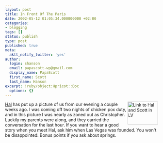 ```yaml
---
layout: post
title: In Front Of The Paris
date: 2002-05-12 01:05:34.000000000 +02:00
categories:
- blogging
tags: []
status: publish
type: post
published: true
meta:
  aktt_notify_twitter: 'yes'
author:
  login: shanson
  email: papascott-wp@gmail.com
  display_name: PapaScott
  first_name: Scott
  last_name: Hanson
excerpt: !ruby/object:Hpricot::Doc
  options: {}
---
```

<p><a href="http://hal.editthispage.com/pictures/viewer$1268"><img alt="Link to Hal and Scott in LV" src="https://www.papascott.de/wordpress/wp-content/uploads/2002/05/halandsmh.jpg" width="100" height="75" border="0" align="right" /></a> <a href="http://hal.editthispage.com/2002/05/11">Hal</a> has put up a picture of us from our evening a couple weeks ago. I was coming off two nights of chicken pox duty, and in this picture I was nearly as zoned out as Christopher. Luckily my parents were along, and they carried the conversation for the last hour. If you want to hear a good story when you meet Hal, ask him when Las Vegas was founded. You won't be disappointed. Bonus points if you ask about springs.</p>
